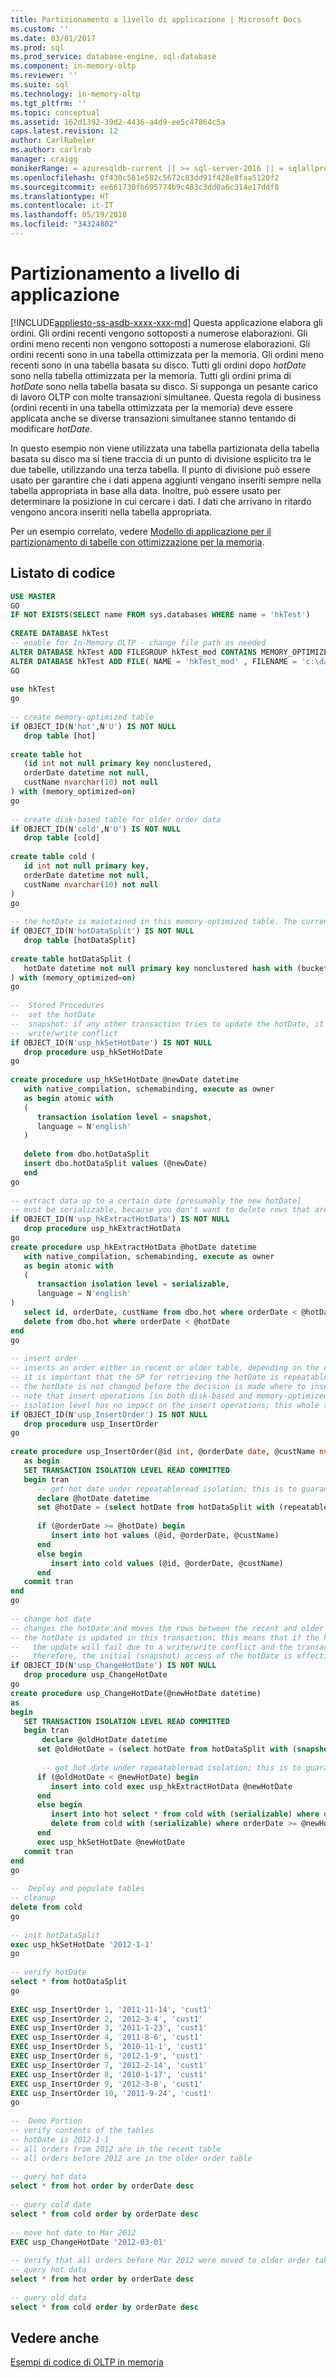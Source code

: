 ```yaml
---
title: Partizionamento a livello di applicazione | Microsoft Docs
ms.custom: ''
ms.date: 03/01/2017
ms.prod: sql
ms.prod_service: database-engine, sql-database
ms.component: in-memory-oltp
ms.reviewer: ''
ms.suite: sql
ms.technology: in-memory-oltp
ms.tgt_pltfrm: ''
ms.topic: conceptual
ms.assetid: 162d1392-39d2-4436-a4d9-ee5c47864c5a
caps.latest.revision: 12
author: CarlRabeler
ms.author: carlrab
manager: craigg
monikerRange: = azuresqldb-current || >= sql-server-2016 || = sqlallproducts-allversions
ms.openlocfilehash: 0f430c581e582c5672c83dd91f428e8faa5120f2
ms.sourcegitcommit: ee661730fb695774b9c483c3dd0a6c314e17ddf8
ms.translationtype: HT
ms.contentlocale: it-IT
ms.lasthandoff: 05/19/2018
ms.locfileid: "34324802"
---
```

# <a name="application-level-partitioning"></a>Partizionamento a livello di applicazione
[!INCLUDE[appliesto-ss-asdb-xxxx-xxx-md](../../includes/appliesto-ss-asdb-xxxx-xxx-md.md)]
  Questa applicazione elabora gli ordini. Gli ordini recenti vengono sottoposti a numerose elaborazioni. Gli ordini meno recenti non vengono sottoposti a numerose elaborazioni. Gli ordini recenti sono in una tabella ottimizzata per la memoria. Gli ordini meno recenti sono in una tabella basata su disco. Tutti gli ordini dopo *hotDate* sono nella tabella ottimizzata per la memoria. Tutti gli ordini prima di *hotDate* sono nella tabella basata su disco. Si supponga un pesante carico di lavoro OLTP con molte transazioni simultanee. Questa regola di business (ordini recenti in una tabella ottimizzata per la memoria) deve essere applicata anche se diverse transazioni simultanee stanno tentando di modificare *hotDate*.  
  
 In questo esempio non viene utilizzata una tabella partizionata della tabella basata su disco ma si tiene traccia di un punto di divisione esplicito tra le due tabelle, utilizzando una terza tabella. Il punto di divisione può essere usato per garantire che i dati appena aggiunti vengano inseriti sempre nella tabella appropriata in base alla data. Inoltre, può essere usato per determinare la posizione in cui cercare i dati. I dati che arrivano in ritardo vengono ancora inseriti nella tabella appropriata.  
  
 Per un esempio correlato, vedere [Modello di applicazione per il partizionamento di tabelle con ottimizzazione per la memoria](../../relational-databases/in-memory-oltp/application-pattern-for-partitioning-memory-optimized-tables.md).  
  
## <a name="code-listing"></a>Listato di codice  
  
```sql  
USE MASTER  
GO  
IF NOT EXISTS(SELECT name FROM sys.databases WHERE name = 'hkTest')  
  
CREATE DATABASE hkTest  
-- enable for In-Memory OLTP - change file path as needed  
ALTER DATABASE hkTest ADD FILEGROUP hkTest_mod CONTAINS MEMORY_OPTIMIZED_DATA  
ALTER DATABASE hkTest ADD FILE( NAME = 'hkTest_mod' , FILENAME = 'c:\data\hkTest_mod') TO FILEGROUP hkTest_mod;  
GO  
  
use hkTest  
go  
  
-- create memory-optimized table   
if OBJECT_ID(N'hot',N'U') IS NOT NULL  
   drop table [hot]  
  
create table hot   
   (id int not null primary key nonclustered,  
   orderDate datetime not null,  
   custName nvarchar(10) not null  
) with (memory_optimized=on)  
go  
  
-- create disk-based table for older order data  
if OBJECT_ID(N'cold',N'U') IS NOT NULL  
   drop table [cold]  
  
create table cold (  
   id int not null primary key,   
   orderDate datetime not null,   
   custName nvarchar(10) not null  
)  
go  
  
-- the hotDate is maintained in this memory-optimized table. The current hotDate is always the single date in this table  
if OBJECT_ID(N'hotDataSplit') IS NOT NULL  
   drop table [hotDataSplit]  
  
create table hotDataSplit (  
   hotDate datetime not null primary key nonclustered hash with (bucket_count = 1)  
) with (memory_optimized=on)  
go  
  
--  Stored Procedures  
--  set the hotDate  
--  snapshot: if any other transaction tries to update the hotDate, it will fail immediately due to a  
--  write/write conflict  
if OBJECT_ID(N'usp_hkSetHotDate') IS NOT NULL  
   drop procedure usp_hkSetHotDate  
go  
  
create procedure usp_hkSetHotDate @newDate datetime  
   with native_compilation, schemabinding, execute as owner  
   as begin atomic with  
   (  
      transaction isolation level = snapshot,  
      language = N'english'  
   )  
  
   delete from dbo.hotDataSplit  
   insert dbo.hotDataSplit values (@newDate)  
   end  
go  
  
-- extract data up to a certain date [presumably the new hotDate]  
-- must be serializable, because you don't want to delete rows that are not returned  
if OBJECT_ID(N'usp_hkExtractHotData') IS NOT NULL  
   drop procedure usp_hkExtractHotData  
go  
create procedure usp_hkExtractHotData @hotDate datetime  
   with native_compilation, schemabinding, execute as owner  
   as begin atomic with  
   (  
      transaction isolation level = serializable,  
      language = N'english'  
)  
   select id, orderDate, custName from dbo.hot where orderDate < @hotDate  
   delete from dbo.hot where orderDate < @hotDate  
end  
go  
  
-- insert order  
-- inserts an order either in recent or older table, depending on the current hotDate  
-- it is important that the SP for retrieving the hotDate is repeatableread, in order to ensure that  
-- the hotDate is not changed before the decision is made where to insert the order  
-- note that insert operations [in both disk-based and memory-optimized tables] are always fully isolated, so the transaction  
-- isolation level has no impact on the insert operations; this whole transaction is effectively repeatableread  
if OBJECT_ID(N'usp_InsertOrder') IS NOT NULL  
   drop procedure usp_InsertOrder  
go  
  
create procedure usp_InsertOrder(@id int, @orderDate date, @custName nvarchar(10))  
   as begin  
   SET TRANSACTION ISOLATION LEVEL READ COMMITTED  
   begin tran  
      -- get hot date under repeatableread isolation; this is to guarantee it does not change before the insert is executed  
      declare @hotDate datetime  
      set @hotDate = (select hotDate from hotDataSplit with (repeatableread))  
  
      if (@orderDate >= @hotDate) begin  
         insert into hot values (@id, @orderDate, @custName)  
      end  
      else begin  
         insert into cold values (@id, @orderDate, @custName)  
      end  
   commit tran  
end  
go  
  
-- change hot date  
-- changes the hotDate and moves the rows between the recent and older order tables as appropriate  
-- the hotDate is updated in this transaction; this means that if the hotDate is changed by another transaction  
--   the update will fail due to a write/write conflict and the transaction is rolled back  
--   therefore, the initial (snapshot) access of the hotDate is effectively repeatable read  
if OBJECT_ID(N'usp_ChangeHotDate') IS NOT NULL  
   drop procedure usp_ChangeHotDate  
go  
create procedure usp_ChangeHotDate(@newHotDate datetime)  
as  
begin  
   SET TRANSACTION ISOLATION LEVEL READ COMMITTED  
   begin tran  
       declare @oldHotDate datetime  
      set @oldHotDate = (select hotDate from hotDataSplit with (snapshot))  
  
       -- get hot date under repeatableread isolation; this is to guarantee it does not change before the insert is executed  
      if (@oldHotDate < @newHotDate) begin  
         insert into cold exec usp_hkExtractHotData @newHotDate  
      end  
      else begin  
         insert into hot select * from cold with (serializable) where orderDate >= @newHotDate  
         delete from cold with (serializable) where orderDate >= @newHotDate  
      end  
      exec usp_hkSetHotDate @newHotDate  
   commit tran  
end  
go  
  
--  Deploy and populate tables  
-- cleanup  
delete from cold  
go  
  
-- init hotDataSplit  
exec usp_hkSetHotDate '2012-1-1'   
go  
  
-- verify hotDate  
select * from hotDataSplit  
go  
  
EXEC usp_InsertOrder 1, '2011-11-14', 'cust1'  
EXEC usp_InsertOrder 2, '2012-3-4', 'cust1'  
EXEC usp_InsertOrder 3, '2011-1-23', 'cust1'  
EXEC usp_InsertOrder 4, '2011-8-6', 'cust1'  
EXEC usp_InsertOrder 5, '2010-11-1', 'cust1'  
EXEC usp_InsertOrder 6, '2012-1-9', 'cust1'  
EXEC usp_InsertOrder 7, '2012-2-14', 'cust1'  
EXEC usp_InsertOrder 8, '2010-1-17', 'cust1'  
EXEC usp_InsertOrder 9, '2012-3-8', 'cust1'  
EXEC usp_InsertOrder 10, '2011-9-24', 'cust1'  
go  
  
--  Demo Portion  
-- verify contents of the tables  
-- hotDate is 2012-1-1  
-- all orders from 2012 are in the recent table  
-- all orders before 2012 are in the older order table  
  
-- query hot data  
select * from hot order by orderDate desc  
  
-- query cold date  
select * from cold order by orderDate desc  
  
-- move hot date to Mar 2012  
EXEC usp_ChangeHotDate '2012-03-01'  
  
-- Verify that all orders before Mar 2012 were moved to older order table  
-- query hot data  
select * from hot order by orderDate desc  
  
-- query old data  
select * from cold order by orderDate desc  
```  
  
## <a name="see-also"></a>Vedere anche  
 [Esempi di codice di OLTP in memoria](../../relational-databases/in-memory-oltp/in-memory-oltp-code-samples.md)  
  
  
